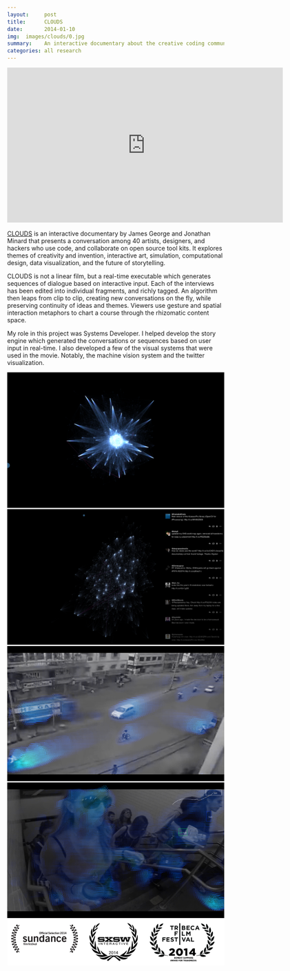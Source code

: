 ```yaml
---
layout:     post
title:      CLOUDS
date:       2014-01-10
img:  images/clouds/0.jpg
summary:    An interactive documentary about the creative coding community
categories: all research
---
```


<div class="mxn1 embed-container">
<iframe src="https://player.vimeo.com/video/89680830" width="640" height="360" frameborder="0" webkitallowfullscreen mozallowfullscreen allowfullscreen></iframe>
</div>

[CLOUDS](http://cloudsdocumentary.com/) is an interactive documentary by James George and Jonathan Minard that presents a conversation among 40 artists, designers, and hackers who use code, and collaborate on open source tool kits. It explores themes of creativity and invention, interactive art, simulation, computational design, data visualization, and the future of storytelling.

CLOUDS is not a linear film, but a real-time executable which generates sequences of dialogue based on interactive input. Each of the interviews has been edited into individual fragments, and richly tagged. An algorithm then leaps from clip to clip, creating new conversations on the fly, while preserving continuity of ideas and themes. Viewers use gesture and spatial interaction metaphors to chart a course through the rhizomatic content space.

My role in this project was Systems Developer. I helped develop the story engine which generated the conversations or sequences based on user input in real-time. I also developed a few of the visual systems that were used in the movie. Notably, the machine vision system and the twitter visualization.



<div class="mxn1 center-block">
<img src="/images/clouds/1.png" />
</div>

<div class="mxn1 center-block">
<img src="/images/clouds/2.png" />
</div>

<div class="mxn1 center-block">
<img src="/images/clouds/5.png" />
</div>

<div class="mxn1 center-block">
<img src="/images/clouds/4.png" />
</div>


<div class="mxn1 center-block">
<img src="/images/clouds/3.png" />
</div>
